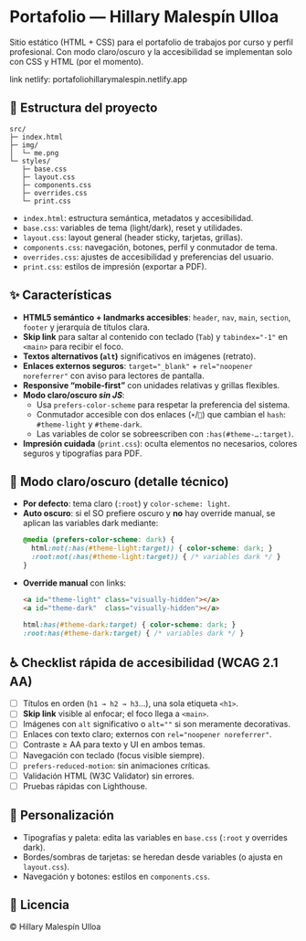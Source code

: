 # Portafolio — Hillary Malespín Ulloa

Sitio estático (HTML + CSS) para el portafolio de trabajos por curso y perfil profesional. Con modo claro/oscuro y la accesibilidad se implementan solo con CSS y HTML (por el momento).

link netlify: portafoliohillarymalespin.netlify.app 

## 🌳 Estructura del proyecto
```
src/
├─ index.html
├─ img/
│  └─ me.png
└─ styles/
   ├─ base.css
   ├─ layout.css
   ├─ components.css
   ├─ overrides.css
   └─ print.css
```
- `index.html`: estructura semántica, metadatos y accesibilidad.
- `base.css`: variables de tema (light/dark), reset y utilidades.
- `layout.css`: layout general (header sticky, tarjetas, grillas).
- `components.css`: navegación, botones, perfil y conmutador de tema.
- `overrides.css`: ajustes de accesibilidad y preferencias del usuario.
- `print.css`: estilos de impresión (exportar a PDF).

## ✨ Características
- **HTML5 semántico + landmarks accesibles**: `header`, `nav`, `main`, `section`, `footer` y jerarquía de títulos clara.
- **Skip link** para saltar al contenido con teclado (`Tab`) y `tabindex="-1"` en `<main>` para recibir el foco.
- **Textos alternativos (`alt`)** significativos en imágenes (retrato).
- **Enlaces externos seguros**: `target="_blank"` + `rel="noopener noreferrer"` con aviso para lectores de pantalla.
- **Responsive “mobile‑first”** con unidades relativas y grillas flexibles.
- **Modo claro/oscuro _sin JS_**:
  - Usa `prefers-color-scheme` para respetar la preferencia del sistema.
  - Conmutador accesible con dos enlaces (`☀️`/`🌙`) que cambian el `hash`: `#theme-light` y `#theme-dark`.
  - Las variables de color se sobreescriben con `:has(#theme-…:target)`.
- **Impresión cuidada** (`print.css`): oculta elementos no necesarios, colores seguros y tipografías para PDF.

## 🎨 Modo claro/oscuro (detalle técnico)
- **Por defecto**: tema claro (`:root`) y `color-scheme: light`.
- **Auto oscuro**: si el SO prefiere oscuro y **no** hay override manual, se aplican las variables dark mediante:
  ```css
  @media (prefers-color-scheme: dark) {
    html:not(:has(#theme-light:target)) { color-scheme: dark; }
    :root:not(:has(#theme-light:target)) { /* variables dark */ }
  }
  ```
- **Override manual** con links:
  ```html
  <a id="theme-light" class="visually-hidden"></a>
  <a id="theme-dark"  class="visually-hidden"></a>
  ```
  ```css
  html:has(#theme-dark:target) { color-scheme: dark; }
  :root:has(#theme-dark:target) { /* variables dark */ }
  ```

## ♿ Checklist rápida de accesibilidad (WCAG 2.1 AA)
- [ ] Títulos en orden (`h1 → h2 → h3`…), una sola etiqueta `<h1>`.
- [ ] **Skip link** visible al enfocar; el foco llega a `<main>`.
- [ ] Imágenes con `alt` significativo o `alt=""` si son meramente decorativas.
- [ ] Enlaces con texto claro; externos con `rel="noopener noreferrer"`.
- [ ] Contraste ≥ AA para texto y UI en ambos temas.
- [ ] Navegación con teclado (focus visible siempre).
- [ ] `prefers-reduced-motion`: sin animaciones críticas.
- [ ] Validación HTML (W3C Validator) sin errores.
- [ ] Pruebas rápidas con Lighthouse.

## 🔧 Personalización
- Tipografías y paleta: edita las variables en `base.css` (`:root` y overrides dark).
- Bordes/sombras de tarjetas: se heredan desde variables (o ajusta en `layout.css`).
- Navegación y botones: estilos en `components.css`.

## 📄 Licencia
© Hillary Malespín Ulloa
